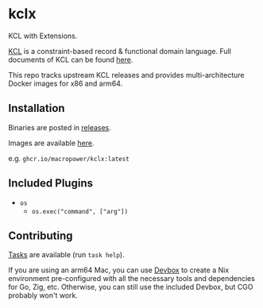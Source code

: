 # kclx

KCL with Extensions.

[KCL](https://github.com/kcl-lang/kcl) is a constraint-based record & functional domain language. Full documents of KCL can be found [here](https://kcl-lang.io/).

This repo tracks upstream KCL releases and provides multi-architecture Docker images for x86 and arm64.

## Installation

Binaries are posted in [releases](https://github.com/MacroPower/kclx/releases).

Images are available [here](https://github.com/MacroPower/kclx/pkgs/container/kclx).

e.g. `ghcr.io/macropower/kclx:latest`

## Included Plugins

- `os`
  - `os.exec("command", ["arg"])`

## Contributing

[Tasks](https://taskfile.dev) are available (run `task help`).

If you are using an arm64 Mac, you can use [Devbox](https://www.jetify.com/docs/devbox/) to create a Nix environment pre-configured with all the necessary tools and dependencies for Go, Zig, etc. Otherwise, you can still use the included Devbox, but CGO probably won't work.
